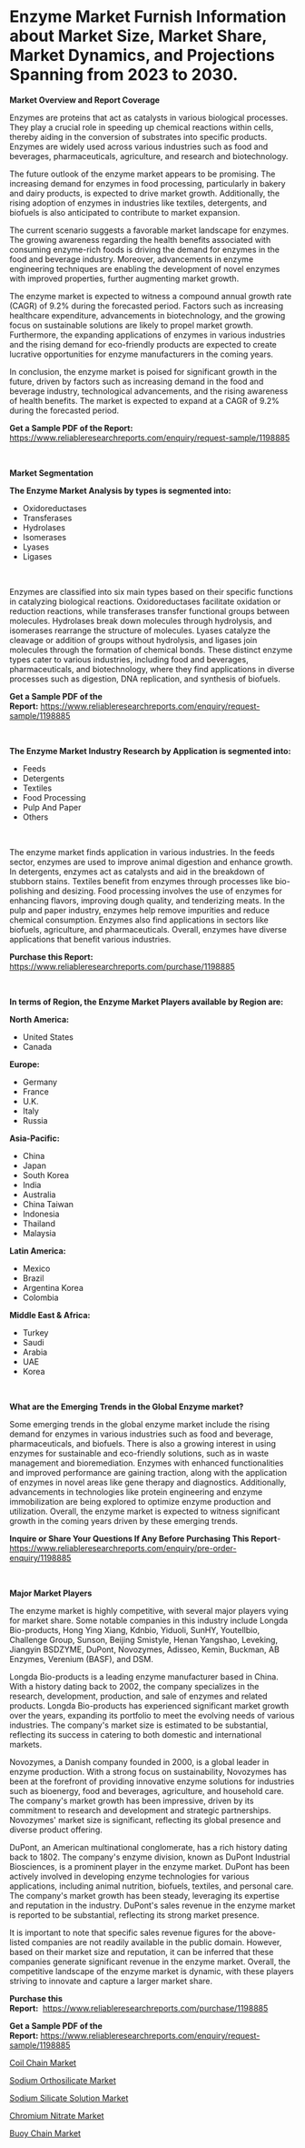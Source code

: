<p><h1>Enzyme Market Furnish Information about Market Size, Market Share, Market Dynamics, and Projections Spanning from 2023 to 2030.</h1></p><p><strong>Market Overview and Report Coverage</strong></p>
<p><p>Enzymes are proteins that act as catalysts in various biological processes. They play a crucial role in speeding up chemical reactions within cells, thereby aiding in the conversion of substrates into specific products. Enzymes are widely used across various industries such as food and beverages, pharmaceuticals, agriculture, and research and biotechnology.</p><p>The future outlook of the enzyme market appears to be promising. The increasing demand for enzymes in food processing, particularly in bakery and dairy products, is expected to drive market growth. Additionally, the rising adoption of enzymes in industries like textiles, detergents, and biofuels is also anticipated to contribute to market expansion.</p><p>The current scenario suggests a favorable market landscape for enzymes. The growing awareness regarding the health benefits associated with consuming enzyme-rich foods is driving the demand for enzymes in the food and beverage industry. Moreover, advancements in enzyme engineering techniques are enabling the development of novel enzymes with improved properties, further augmenting market growth.</p><p>The enzyme market is expected to witness a compound annual growth rate (CAGR) of 9.2% during the forecasted period. Factors such as increasing healthcare expenditure, advancements in biotechnology, and the growing focus on sustainable solutions are likely to propel market growth. Furthermore, the expanding applications of enzymes in various industries and the rising demand for eco-friendly products are expected to create lucrative opportunities for enzyme manufacturers in the coming years.</p><p>In conclusion, the enzyme market is poised for significant growth in the future, driven by factors such as increasing demand in the food and beverage industry, technological advancements, and the rising awareness of health benefits. The market is expected to expand at a CAGR of 9.2% during the forecasted period.</p></p>
<p><strong>Get a Sample PDF of the Report:</strong> <a href="https://www.reliableresearchreports.com/enquiry/request-sample/1198885">https://www.reliableresearchreports.com/enquiry/request-sample/1198885</a></p>
<p>&nbsp;</p>
<p><strong>Market Segmentation</strong></p>
<p><strong>The Enzyme Market Analysis by types is segmented into:</strong></p>
<p><ul><li>Oxidoreductases</li><li>Transferases</li><li>Hydrolases</li><li>Isomerases</li><li>Lyases</li><li>Ligases</li></ul></p>
<p>&nbsp;</p>
<p><p>Enzymes are classified into six main types based on their specific functions in catalyzing biological reactions. Oxidoreductases facilitate oxidation or reduction reactions, while transferases transfer functional groups between molecules. Hydrolases break down molecules through hydrolysis, and isomerases rearrange the structure of molecules. Lyases catalyze the cleavage or addition of groups without hydrolysis, and ligases join molecules through the formation of chemical bonds. These distinct enzyme types cater to various industries, including food and beverages, pharmaceuticals, and biotechnology, where they find applications in diverse processes such as digestion, DNA replication, and synthesis of biofuels.</p></p>
<p><strong>Get a Sample PDF of the Report:</strong>&nbsp;<a href="https://www.reliableresearchreports.com/enquiry/request-sample/1198885">https://www.reliableresearchreports.com/enquiry/request-sample/1198885</a></p>
<p>&nbsp;</p>
<p><strong>The Enzyme Market Industry Research by Application is segmented into:</strong></p>
<p><ul><li>Feeds</li><li>Detergents</li><li>Textiles</li><li>Food Processing</li><li>Pulp And Paper</li><li>Others</li></ul></p>
<p>&nbsp;</p>
<p><p>The enzyme market finds application in various industries. In the feeds sector, enzymes are used to improve animal digestion and enhance growth. In detergents, enzymes act as catalysts and aid in the breakdown of stubborn stains. Textiles benefit from enzymes through processes like bio-polishing and desizing. Food processing involves the use of enzymes for enhancing flavors, improving dough quality, and tenderizing meats. In the pulp and paper industry, enzymes help remove impurities and reduce chemical consumption. Enzymes also find applications in sectors like biofuels, agriculture, and pharmaceuticals. Overall, enzymes have diverse applications that benefit various industries.</p></p>
<p><strong>Purchase this Report:</strong>&nbsp; <a href="https://www.reliableresearchreports.com/purchase/1198885">https://www.reliableresearchreports.com/purchase/1198885</a></p>
<p>&nbsp;</p>
<p><strong>In terms of Region, the Enzyme Market Players available by Region are:</strong></p>
<p>
    <p> <strong> North America: </strong>
        <ul>
            <li>United States</li>
            <li>Canada</li>
        </ul>
        </p> 
    <p> <strong> Europe: </strong>
        <ul>
            <li>Germany</li>
            <li>France</li>
            <li>U.K.</li>
            <li>Italy</li>
            <li>Russia</li>
        </ul>
        </p> 
    <p> <strong> Asia-Pacific: </strong>
        <ul>
            <li>China</li>
            <li>Japan</li>
            <li>South Korea</li>
            <li>India</li>
            <li>Australia</li>
            <li>China Taiwan</li>
            <li>Indonesia</li>
            <li>Thailand</li>
            <li>Malaysia</li>
        </ul>
        </p> 
    <p> <strong> Latin America: </strong>
        <ul>
            <li>Mexico</li>
            <li>Brazil</li>
            <li>Argentina Korea</li>
            <li>Colombia</li>
        </ul>
        </p> 
    <p> <strong> Middle East & Africa: </strong>
        <ul>
            <li>Turkey</li>
            <li>Saudi</li>
            <li>Arabia</li>
            <li>UAE</li>
            <li>Korea</li>
        </ul>
    </p>
    </p>
<p>&nbsp;</p>
<p><strong>What are the Emerging Trends in the Global Enzyme market?</strong></p>
<p><p>Some emerging trends in the global enzyme market include the rising demand for enzymes in various industries such as food and beverage, pharmaceuticals, and biofuels. There is also a growing interest in using enzymes for sustainable and eco-friendly solutions, such as in waste management and bioremediation. Enzymes with enhanced functionalities and improved performance are gaining traction, along with the application of enzymes in novel areas like gene therapy and diagnostics. Additionally, advancements in technologies like protein engineering and enzyme immobilization are being explored to optimize enzyme production and utilization. Overall, the enzyme market is expected to witness significant growth in the coming years driven by these emerging trends.</p></p>
<p><strong>Inquire or Share Your Questions If Any Before Purchasing This Report</strong>- <a href="https://www.reliableresearchreports.com/enquiry/pre-order-enquiry/1198885">https://www.reliableresearchreports.com/enquiry/pre-order-enquiry/1198885</a></p>
<p>&nbsp;</p>
<p><strong>Major Market Players</strong></p>
<p><p>The enzyme market is highly competitive, with several major players vying for market share. Some notable companies in this industry include Longda Bio-products, Hong Ying Xiang, Kdnbio, Yiduoli, SunHY, Youtellbio, Challenge Group, Sunson, Beijing Smistyle, Henan Yangshao, Leveking, Jiangyin BSDZYME, DuPont, Novozymes, Adisseo, Kemin, Buckman, AB Enzymes, Verenium (BASF), and DSM.</p><p>Longda Bio-products is a leading enzyme manufacturer based in China. With a history dating back to 2002, the company specializes in the research, development, production, and sale of enzymes and related products. Longda Bio-products has experienced significant market growth over the years, expanding its portfolio to meet the evolving needs of various industries. The company's market size is estimated to be substantial, reflecting its success in catering to both domestic and international markets.</p><p>Novozymes, a Danish company founded in 2000, is a global leader in enzyme production. With a strong focus on sustainability, Novozymes has been at the forefront of providing innovative enzyme solutions for industries such as bioenergy, food and beverages, agriculture, and household care. The company's market growth has been impressive, driven by its commitment to research and development and strategic partnerships. Novozymes' market size is significant, reflecting its global presence and diverse product offering.</p><p>DuPont, an American multinational conglomerate, has a rich history dating back to 1802. The company's enzyme division, known as DuPont Industrial Biosciences, is a prominent player in the enzyme market. DuPont has been actively involved in developing enzyme technologies for various applications, including animal nutrition, biofuels, textiles, and personal care. The company's market growth has been steady, leveraging its expertise and reputation in the industry. DuPont's sales revenue in the enzyme market is reported to be substantial, reflecting its strong market presence.</p><p>It is important to note that specific sales revenue figures for the above-listed companies are not readily available in the public domain. However, based on their market size and reputation, it can be inferred that these companies generate significant revenue in the enzyme market. Overall, the competitive landscape of the enzyme market is dynamic, with these players striving to innovate and capture a larger market share.</p></p>
<p><strong>Purchase this Report:</strong>&nbsp;&nbsp;<a href="https://www.reliableresearchreports.com/purchase/1198885">https://www.reliableresearchreports.com/purchase/1198885</a></p>
<p></p>
<p><strong>Get a Sample PDF of the Report:</strong>&nbsp;<a href="https://www.reliableresearchreports.com/enquiry/request-sample/1198885">https://www.reliableresearchreports.com/enquiry/request-sample/1198885</a></p>
<p><p><a href="https://medium.com/@mikemonahan1944/coil-chain-market-trends-and-market-analysis-forecasted-for-period-2023-2030-999abe92c107">Coil Chain Market</a></p><p><a href="https://www.linkedin.com/pulse/decoding-sodium-orthosilicate-market-deep-dive-latest-trends-b2cee/">Sodium Orthosilicate Market</a></p><p><a href="https://www.linkedin.com/pulse/sodium-silicate-solution-market-challenges-opportunities-xsvae/">Sodium Silicate Solution Market</a></p><p><a href="https://www.linkedin.com/pulse/chromium-nitrate-market-size-growth-forecast-from-2023-g4mme/">Chromium Nitrate Market</a></p><p><a href="https://medium.com/@nolalockman2023/buoy-chain-nbsp-market-focuses-on-market-share-size-and-projected-forecast-till-2030-2d8ef4f3839d">Buoy Chain Market</a></p></p>